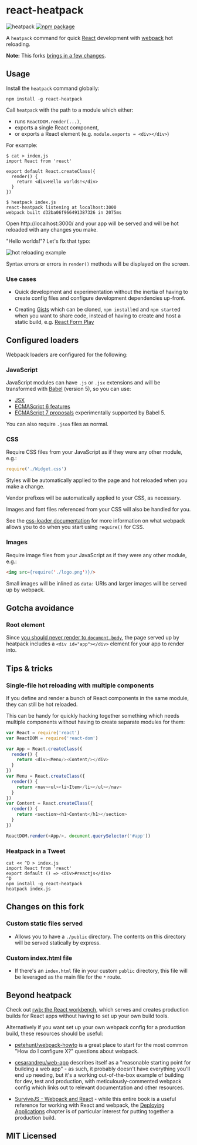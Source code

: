 # react-heatpack

![heatpack](heatpack.png)
[![npm package][npm-badge]][npm]

A `heatpack` command for quick [React](https://facebook.github.io/react/) development with [webpack](https://webpack.github.io/) hot reloading.

**Note:** This forks [brings in a few changes](#changes-on-this-fork).

## Usage

Install the `heatpack` command globally:

```
npm install -g react-heatpack
```

Call `heatpack` with the path to a module which either:

* runs `ReactDOM.render(...)`,
* exports a single React component,
* or exports a React element (e.g. `module.exports = <div></div>`)

For example:

```
$ cat > index.js
import React from 'react'

export default React.createClass({
  render() {
    return <div>Hello worlds!</div>
  }
})

$ heatpack index.js
react-heatpack listening at localhost:3000
webpack built d32ba06f966491387326 in 2075ms
```

Open http://localhost:3000/ and your app will be served and will be hot reloaded with any changes you make.

"Hello worlds!"? Let's fix that typo:

![hot reloading example](heatpack.gif)

Syntax errors or errors in `render()` methods will be displayed on the screen.

### Use cases

* Quick development and experimentation without the inertia of having to create config files and configure development dependencies up-front.

* Creating [Gists](https://gist.github.com/) which can be cloned, `npm install`ed and `npm start`ed when you want to share code, instead of having to create and host a static build, e.g. [React Form Play](https://gist.github.com/insin/49040037bbb6cd99faf7)

## Configured loaders

Webpack loaders are configured for the following:

### JavaScript

JavaScript modules can have `.js` or `.jsx` extensions and will be transformed with [Babel](http://babeljs.io) (version 5), so you can use:

* [JSX](http://facebook.github.io/react/docs/jsx-in-depth.html)
* [ECMAScript 6 features](https://web.archive.org/web/20150910124138/http://babeljs.io/docs/learn-es2015/#ecmascript-6-features)
* [ECMAScript 7 proposals](https://web.archive.org/web/20150910174653/https://babeljs.io/docs/usage/experimental/) experimentally supported by Babel 5.

You can also require `.json` files as normal.

### CSS

Require CSS files from your JavaScript as if they were any other module, e.g.:

```javascript
require('./Widget.css')
```

Styles will be automatically applied to the page and hot reloaded when you make a change.

Vendor prefixes will be automatically applied to your CSS, as necessary.

Images and font files referenced from your CSS will also be handled for you.

See the [css-loader documentation](https://github.com/webpack/css-loader) for more information on what webpack allows you to do when you start using `require()` for CSS.

### Images

Require image files from your JavaScript as if they were any other module, e.g.:

```html
<img src={require('./logo.png')}/>
```

Small images will be inlined as `data:` URIs and larger images will be served up by webpack.

## Gotcha avoidance

### Root element

Since [you should never render to `document.body`](https://medium.com/@dan_abramov/two-weird-tricks-that-fix-react-7cf9bbdef375#486f), the page served up by heatpack includes a `<div id="app"></div>` element for your app to render into.

## Tips & tricks

### Single-file hot reloading with multiple components

If you define and render a bunch of React components in the same module, they can still be hot reloaded.

This can be handy for quickly hacking together something which needs multiple components without having to create separate modules for them:

```js
var React = require('react')
var ReactDOM = require('react-dom')

var App = React.createClass({
  render() {
    return <div><Menu/><Content/></div>
  }
})
var Menu = React.createClass({
  render() {
    return <nav><ul><li>Item</li></ul></nav>
  }
})
var Content = React.createClass({
  render() {
    return <section><h1>Content</h1></section>
  }
})

ReactDOM.render(<App/>, document.querySelector('#app'))
```

### Heatpack in a Tweet

```
cat << ^D > index.js
import React from 'react'
export default () => <div>#reactjs</div>
^D
npm install -g react-heatpack
heatpack index.js

```

## Changes on this fork

### Custom static files served

* Allows you to have a `./public` directory.  The contents on this directory will be served statically by express.

### Custom index.html file 

* If there's an `index.html` file in your custom `public` directory, this file will be leveraged as the main  file for the `*` route. 

## Beyond heatpack

Check out [rwb: the React workbench](https://github.com/petehunt/rwb), which serves and creates production builds for React apps without having to set up your own build tools.

Alternatively if you want set up your own webpack config for a production build, these resources should be useful:

* [petehunt/webpack-howto](https://github.com/petehunt/webpack-howto) is a great place to start for the most common "How do I configure X?" questions about webpack.

* [cesarandreu/web-app](https://github.com/cesarandreu/web-app) describes itself as a "reasonable starting point for building a web app" - as such, it probably doesn't have everything you'll end up needing, but it's a working out-of-the-box example of building for dev, test and production, with meticulously-commented webpack config which links out to relevant documentation and other resources.

* [SurviveJS - Webpack and React](http://survivejs.com/) - while this entire book is a useful reference for working with React and webpack, the [Deploying Applications](http://survivejs.com/webpack_react/deploying_applications/) chapter is of particular interest for putting together a production build.

## MIT Licensed

[npm-badge]: https://img.shields.io/npm/v/react-heatpack.svg
[npm]: https://www.npmjs.org/package/react-heatpack
